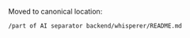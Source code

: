 <!-- Pointer for KARAOKE_QUICKSTART.md -->

Moved to canonical location:

`/part of AI separator backend/whisperer/README.md`
